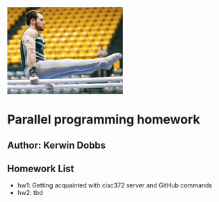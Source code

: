 <img src="media/WandMgymnast.png" height="200">

# Parallel programming homework

## Author: Kerwin Dobbs

## Homework List
* hw1: Getting acquainted with cisc372 server and GitHub commands
* hw2: tbd
